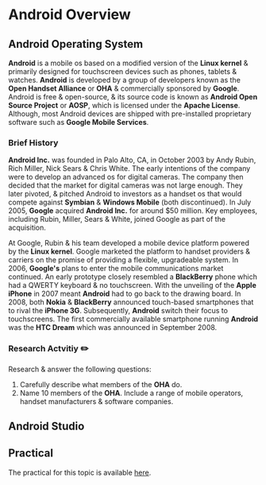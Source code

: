 # **Android Overview**

## Android Operating System
**Android** is a mobile os based on a modified version of the **Linux kernel** & primarily designed for touchscreen devices such as phones, tablets & watches. **Android** is developed by a group of developers known as the **Open Handset Alliance** or **OHA** & commercially sponsored by **Google**. Android is free & open-source, & its source code is known as **Android Open Source Project** or **AOSP**, which is licensed under the **Apache License**. Although, most Android devices are shipped with pre-installed proprietary software such as **Google Mobile Services**.

### Brief History
**Android Inc.** was founded in Palo Alto, CA, in October 2003 by Andy Rubin, Rich Miller, Nick Sears & Chris White. The early intentions of the company were to develop an advanced os for digital cameras. The company then decided that the market for digital cameras was not large enough. They later pivoted, & pitched Android to investors as a handset os that would compete against **Symbian** & **Windows Mobile** (both discontinued). In July 2005, **Google** acquired **Android Inc.** for around $50 million. Key employees, including Rubin, Miller, Sears & White, joined Google as part of the acquisition. 

At Google, Rubin & his team developed a mobile device platform powered by the **Linux kernel**. Google marketed the platform to handset providers & carriers on the promise of providing a flexible, upgradeable system. In 2006, **Google's** plans to enter the mobile communications market continued. An early prototype closely resembled a **BlackBerry** phone which had a QWERTY keyboard & no touchscreen. With the unveiling of the **Apple iPhone** in 2007 meant **Android** had to go back to the drawing board. In 2008, both **Nokia** & **BlackBerry** announced touch-based smartphones that to rival the **iPhone 3G**. Subsequently, **Android** switch their focus to touchscreens. The first commercially available smartphone running **Android** was the **HTC Dream** which was announced in September 2008.

### Research Actvitiy ✏️
Research & answer the following questions:
1. Carefully describe what members of the **OHA** do.
2. Name 10 members of the **OHA**. Include a range of mobile operators, handset manufacturers & software companies.

## Android Studio

## Practical
The practical for this topic is available [here]().
